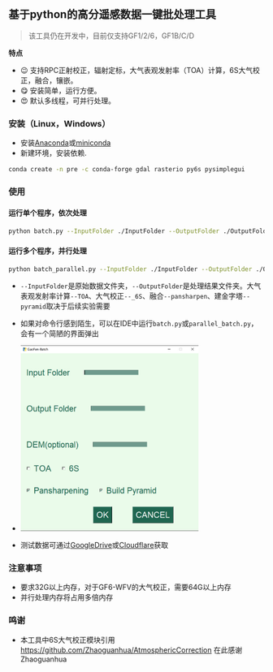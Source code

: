 ## 基于python的高分遥感数据一键批处理工具

>该工具仍在开发中，目前仅支持GF1/2/6，GF1B/C/D

**特点**
- :wink: 支持RPC正射校正，辐射定标，大气表观发射率（TOA）计算，6S大气校正，融合，镶嵌。
- :yum: 安装简单，运行方便。
- :heart_eyes: 默认多线程，可并行处理。

### 安装（Linux，Windows）

* 安装[Anaconda](https://docs.anaconda.com/anaconda/install/)或[miniconda](https://docs.conda.io/projects/conda/en/latest/user-guide/install/)
* 新建环境，安装依赖.
```bash
conda create -n pre -c conda-forge gdal rasterio py6s pysimplegui
```

### 使用
#### 运行单个程序，依次处理
```bash
python batch.py --InputFolder ./InputFolder --OutputFolder ./OutputFolder --TOA --_6S --pansharpen --pyramid
```
#### 运行多个程序，并行处理
```bash
python batch_parallel.py --InputFolder ./InputFolder --OutputFolder ./OutputFolder --TOA --_6S --pansharpen --pyramid --n_parallel 3
```
* `--InputFolder`是原始数据文件夹，`--OutputFolder`是处理结果文件夹。大气表观发射率计算`--TOA`、大气校正`--_6S`、融合`--pansharpen`、建金字塔`--pyramid`取决于后续实验需要
* 如果对命令行感到陌生，可以在IDE中运行`batch.py`或`parallel_batch.py`，会有一个简陋的界面弹出

* <img src="doc/gui.png" width="350">

* 测试数据可通过[GoogleDrive](https://drive.google.com/drive/folders/1bdSWUnCdw3NZGtb9EpDPr4VY_z7sLmOX?usp=sharing)或[Cloudflare](https://icy-sun-e02a.genghisyang.workers.dev)获取

### 注意事项
* 要求32G以上内存，对于GF6-WFV的大气校正，需要64G以上内存
* 并行处理内存将占用多倍内存

### 鸣谢
* 本工具中6S大气校正模块引用 https://github.com/Zhaoguanhua/AtmosphericCorrection 在此感谢 Zhaoguanhua
